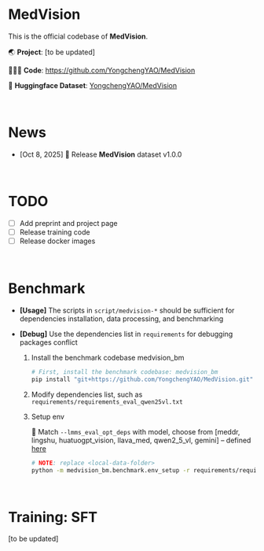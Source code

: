 # MedVision

This is the official codebase of **MedVision**.

🌏 **Project**: [to be updated]

🧑🏻‍💻 **Code**: https://github.com/YongchengYAO/MedVision

🩻 **Huggingface Dataset**: [YongchengYAO/MedVision](https://huggingface.co/datasets/YongchengYAO/MedVision)

<br/>

# News

- [Oct 8, 2025] 🚀 Release **MedVision** dataset v1.0.0

<br/>

# TODO

- [ ] Add preprint and project page
- [ ] Release training code 
- [ ] Release docker images

<br/>

# Benchmark

- **[Usage]** The scripts in `script/medvision-*` should be sufficient for dependencies installation, data processing, and benchmarking

- **[Debug]** Use the dependencies list in `requirements` for debugging packages conflict

  1. Install the benchmark codebase medvision_bm
  
     ```bash
     # First, install the benchmark codebase: medvision_bm
     pip install "git+https://github.com/YongchengYAO/MedVision.git"
     ```
  
  2. Modify dependencies list, such as `requirements/requirements_eval_qwen25vl.txt`
  
  3. Setup env
  
     📝 Match `--lmms_eval_opt_deps` with model, choose from [meddr, lingshu, huatuogpt_vision, llava_med, qwen2_5_vl, gemini] – defined [here](https://github.com/YongchengYAO/MedVision/blob/master/src/medvision_bm/medvision_lmms-eval/pyproject.toml)
  
     ```bash
     # NOTE: replace <local-data-folder>
     python -m medvision_bm.benchmark.env_setup -r requirements/requirements_eval_qwen25vl.txt --lmms_eval_opt_deps qwen2_5_vl --data_dir <local-data-folder>
     ```

<br/>

# Training: SFT

[to be updated]
